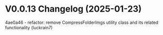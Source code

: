 # V0.0.13 Changelog  (2025-01-23)

4ae0a46 - refactor: remove CompressFolderImgs utility class and its related functionality (luckrain7)